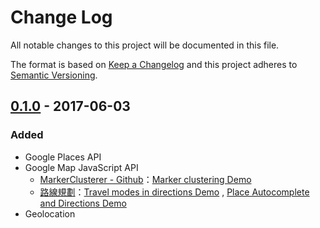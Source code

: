 # Change Log
All notable changes to this project will be documented in this file.

The format is based on [Keep a Changelog](http://keepachangelog.com/)
and this project adheres to [Semantic Versioning](http://semver.org/).

## [0.1.0] - 2017-06-03
### Added
- Google Places API
- Google Map JavaScript API
    - [MarkerClusterer - Github](https://github.com/googlemaps/js-marker-clusterer)：[Marker clustering Demo](https://developers.google.com/maps/documentation/javascript/marker-clustering)
    - [路線規劃](https://developers.google.com/maps/documentation/javascript/directions?hl=zh-tw#UnitSystems)：[Travel modes in directions Demo](https://developers.google.com/maps/documentation/javascript/examples/directions-travel-modes?hl=zh-tw) , [Place Autocomplete and Directions Demo](https://developers.google.com/maps/documentation/javascript/examples/places-autocomplete-directions?hl=zh-tw)
- Geolocation

[0.1.0]: https://github.com/titangene/google-maps-js/compare/v0.1.0...HEAD
